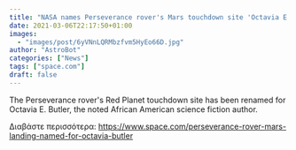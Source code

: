 ```yaml
---
title: "NASA names Perseverance rover's Mars touchdown site 'Octavia E. Butler Landing'"
date: 2021-03-06T22:17:50+01:00
images:
  - "images/post/6yVNnLQRMbzfvm5HyEo66D.jpg"
author: "AstroBot"
categories: ["News"]
tags: ["space.com"]
draft: false
---
```


The Perseverance rover's Red Planet touchdown site has been renamed for Octavia E. Butler, the noted African American science fiction author. 

Διαβάστε περισσότερα: https://www.space.com/perseverance-rover-mars-landing-named-for-octavia-butler
